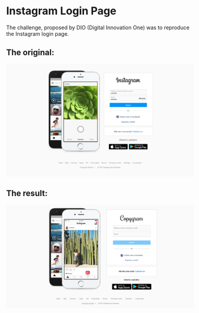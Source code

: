 # Instagram Login Page

The challenge, proposed by DIO (Digital Innovation One) was to reproduce the Instagram login page.

## The original:
![Instagram original page](https://github.com/Larissa-Fernandes/Instagram-Login-Page/blob/main/assets/Instagram.png)

## The result:
![Instagram copy page](https://github.com/Larissa-Fernandes/Instagram-Login-Page/blob/main/assets/Copygram.png)
